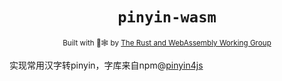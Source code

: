 <div align="center">

  <h1><code>pinyin-wasm</code></h1>
  <sub>Built with 🦀🕸 by <a href="https://rustwasm.github.io/">The Rust and WebAssembly Working Group</a></sub>
</div>

实现常用汉字转pinyin，字库来自npm@[pinyin4js](https://www.npmjs.com/package/pinyin4js)

